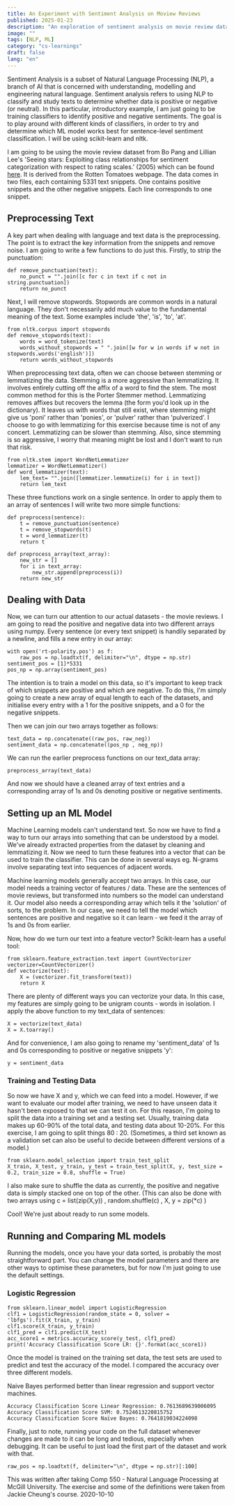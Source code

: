 ```yaml
---
title: An Experiment with Sentiment Analysis on Moview Reviews
published: 2025-01-23
description: "An exploration of sentiment analysis on movie review data."
image: ""
tags: [NLP, ML]
category: "cs-learnings"
draft: false
lang: "en"
---
```


Sentiment Analysis is a subset of Natural Language Processing (NLP), a branch of AI that
is concerned with understanding, modelling and engineering natural language. Sentiment
analysis refers to using NLP to classify and study texts to determine whether data is
positive or negative (or neutral).
In this particular, introductory example, I am just going to be training classifiers to
identify positive and negative sentiments. The goal is to play around with different
kinds of classifiers, in order to try and determine which ML model works best for
sentence-level sentiment classification.
I will be using scikit-learn and nltk.

I am going to be using the movie review dataset from Bo Pang and Lillian Lee's 'Seeing
stars: Exploiting class relationships for sentiment categorization with respect
to rating scales.' (2005) which can be found
[here](http://www.cs.cornell.edu/people/pabo/movie-review-data). It is derived from the
Rotten Tomatoes webpage.
The data comes in two files, each containing 5331 text snippets. One contains positive
snippets and the other negative snippets. Each line corresponds to one snippet.

## Preprocessing Text

A key part when dealing with language and text data is the preprocessing. The point is to
extract the key information from the snippets and remove noise. I am going to write a few
functions to do just this. Firstly, to strip the punctuation:

```
def remove_punctuation(text):
    no_punct = "".join([c for c in text if c not in string.punctuation])
    return no_punct
```

Next, I will remove stopwords. Stopwords are common words in a natural language. They
don't necessarily add much value to the fundamental meaning of the text. Some examples
include 'the', 'is', 'to', 'at'.

```
from nltk.corpus import stopwords
def remove_stopwords(text):
    words = word_tokenize(text)
    words_without_stopwords = " ".join([w for w in words if w not in stopwords.words('english')])
    return words_without_stopwords
```

When preprocessing text data, often we can choose between stemming or lemmatizing the data.
Stemming is a more aggressive than lemmatizing. It involves entirely cutting off the affix of
a word to find the stem. The most common method for this is the Porter Stemmer method.
Lemmatizing removes affixes but recovers the lemma (the form you'd look up in the
dictionary). It leaves us with words that still exist, where stemming might give us
'poni' rather than 'ponies', or 'pulver' rather than 'pulverized'.
I choose to go with lemmatizing for this exercise because time is not of any concert.
Lemmatizing can be slower than stemming. Also, since stemming is so aggressive, I worry
that meaning might be lost and I don't want to run that risk.

```
from nltk.stem import WordNetLemmatizer
lemmatizer = WordNetLemmatizer()
def word_lemmatizer(text):
    lem_text= "".join([lemmatizer.lemmatize(i) for i in text])
    return lem_text
```

These three functions work on a single sentence. In order to apply them to an array of
sentences I will write two more simple functions:

```
def preprocess(sentence):
    t = remove_punctuation(sentence)
    t = remove_stopwords(t)
    t = word_lemmatizer(t)
    return t

def preprocess_array(text_array):
    new_str = []
    for i in text_array:
        new_str.append(preprocess(i))
    return new_str
```

## Dealing with Data

Now, we can turn our attention to our actual datasets - the movie reviews. I am going to
read the positive and negative data into two different arrays using numpy.
Every sentence (or every text snippet) is handily separated by a newline, and fills a new
entry in our array:

```
with open('rt-polarity.pos') as f:
    raw_pos = np.loadtxt(f, delimiter="\n", dtype = np.str)
sentiment_pos = [1]*5331
pos_np = np.array(sentiment_pos)
```

The intention is to train a model on this data, so it's important to keep track of which
snippets are positive and which are negative. To do this, I'm simply going to create a
new array of equal length to each of the datasets, and initialise every entry with a
1 for the positive snippets, and a 0 for the negative snippets.

Then we can join our two arrays together as follows:

```
text_data = np.concatenate((raw_pos, raw_neg))
sentiment_data = np.concatenate((pos_np , neg_np))
```

We can run the earlier preprocess functions on our text_data array:

```
preprocess_array(text_data)
```

And now we should have a cleaned array of text entries and a corresponding array of 1s and
0s denoting positive or negative sentiments.

## Setting up an ML Model

Machine Learning models can't understand text. So now we have to find a way to turn our
arrays into something that can be understood by a model. We've already extracted
properties from the dataset by cleaning and lemmatizing it. Now we need to turn these
features into a vector that can be used to train the classifier. This can be done
in several ways eg. N-grams involve separating text into sequences of adjacent words.

Machine learning models generally accept two arrays. In this case, our model needs
a training vector of features / data. These are the sentences of movie reviews, but
transformed into numbers so the model can understand it. Our model also needs a
corresponding array which tells it the 'solution' of sorts, to the problem. In our case,
we need to tell the model which sentences are positive and negative so it can learn -
we feed it the array of 1s and 0s from earlier.

Now, how do we turn our text into a feature vector? Scikit-learn has a useful tool:

```
from sklearn.feature_extraction.text import CountVectorizer
vectorizer=CountVectorizer()
def vectorize(text):
    X = (vectorizer.fit_transform(text))
    return X
```

There are plenty of different ways you can vectorize your data. In this case, my features
are simply going to be unigram counts - words in isolation.
I apply the above function to my text_data of sentences:

```
X = vectorize(text_data)
X = X.toarray()
```

And for convenience, I am also going to rename my 'sentiment_data' of 1s and 0s
corresponding to positive or negative snippets 'y':

```
y = sentiment_data
```

### Training and Testing Data

So now we have X and y, which we can feed into a model. However, if we want to evaluate
our model after training, we need to have unseen data it hasn't been exposed to that we
can test it on.
For this reason, I'm going to split the data into a training set and a testing set.
Usually, training data makes up 60-90% of the total data, and testing data about
10-20%. For this exercise, I am going to split things 80 : 20.
(Sometimes, a third set known as a validation set can also be useful to decide between
different versions of a model.)

```
from sklearn.model_selection import train_test_split
X_train, X_test, y_train, y_test = train_test_split(X, y, test_size = 0.2, train_size = 0.8, shuffle = True)
```

I also make sure to shuffle the data as currently, the positive and negative data is simply
stacked one on top of the other. (This can also be done with two arrays using c = list(zip(X,y)) ,
random.shuffle(c) , X, y = zip(\*c) )

Cool! We're just about ready to run some models.

## Running and Comparing ML models

Running the models, once you have your data sorted, is probably the most straightforward
part. You can change the model parameters and there are other ways to optimise these
parameters, but for now I'm just going to use the default settings.

### Logistic Regression

```
from sklearn.linear_model import LogisticRegression
clf1 = LogisticRegression(random_state = 0, solver = 'lbfgs').fit(X_train, y_train)
clf1.score(X_train, y_train)
clf1_pred = clf1.predict(X_test)
acc_score1 = metrics.accuracy_score(y_test, clf1_pred)
print('Accuracy Classification Score LR: {}'.format(acc_score1))
```

Once the model is trained on the training set data, the test sets are used to predict
and test the accuracy of the model. I compared the accuracy over three different models.

Naive Bayes performed better than linear regression and support vector machines.

```
Accuracy Classification Score Linear Regression: 0.7613689639006095
Accuracy Classification Score SVM: 0.7524613220815752
Accuracy Classification Score Naïve Bayes: 0.7641819034224098
```

Finally, just to note, running your code on the full dataset whenever changes are made
to it can be long and tedious, especially when debugging. It can be useful to just load
the first part of the dataset and work with that.

```
raw_pos = np.loadtxt(f, delimiter="\n", dtype = np.str)[:100]
```

This was written after taking Comp 550 - Natural Language Processing at McGill University.
The exercise and some of the definitions were taken from Jackie Cheung's course.
2020-10-10

